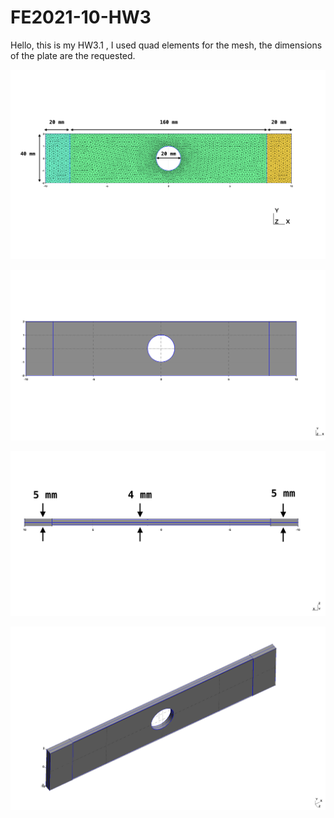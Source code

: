 # FE2021-10-HW3

Hello, this is my HW3.1 , I used quad elements for the mesh, the dimensions of the plate are the requested.


![alt text](  https://github.com/maxipoblete/FE2021-10-HW3/blob/main/Mesh2.png  )

![alt text](  https://github.com/maxipoblete/FE2021-10-HW3/blob/main/Vista1.png  )

![alt text](   https://github.com/maxipoblete/FE2021-10-HW3/blob/main/Vista%20thicc.png  )

![alt text](  https://github.com/maxipoblete/FE2021-10-HW3/blob/main/Vista%203.png   )


